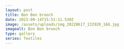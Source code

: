 ```yaml
---
layout: post
title: Bon Bon brooch
date: 2023-09-14T15:51:11.530Z
image: /assets/uploads/img_20220617_132920_168.jpg
imagealt: Bon Bon brooch
type: gallery
series: Textiles
---
```

